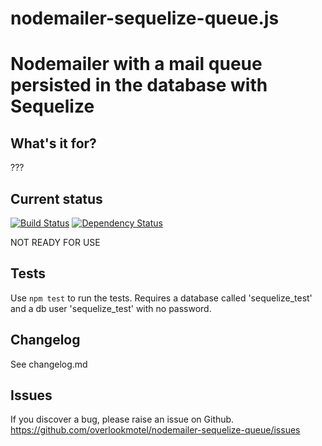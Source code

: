 # nodemailer-sequelize-queue.js

# Nodemailer with a mail queue persisted in the database with Sequelize

## What's it for?

???

## Current status

[![Build Status](https://secure.travis-ci.org/overlookmotel/nodemailer-sequelize-queue.png?branch=master)](http://travis-ci.org/overlookmotel/nodemailer-sequelize-queue)
[![Dependency Status](https://david-dm.org/overlookmotel/nodemailer-sequelize-queue.png)](https://david-dm.org/overlookmotel/nodemailer-sequelize-queue)

NOT READY FOR USE

## Tests

Use `npm test` to run the tests.
Requires a database called 'sequelize_test' and a db user 'sequelize_test' with no password.

## Changelog

See changelog.md

## Issues

If you discover a bug, please raise an issue on Github. https://github.com/overlookmotel/nodemailer-sequelize-queue/issues
